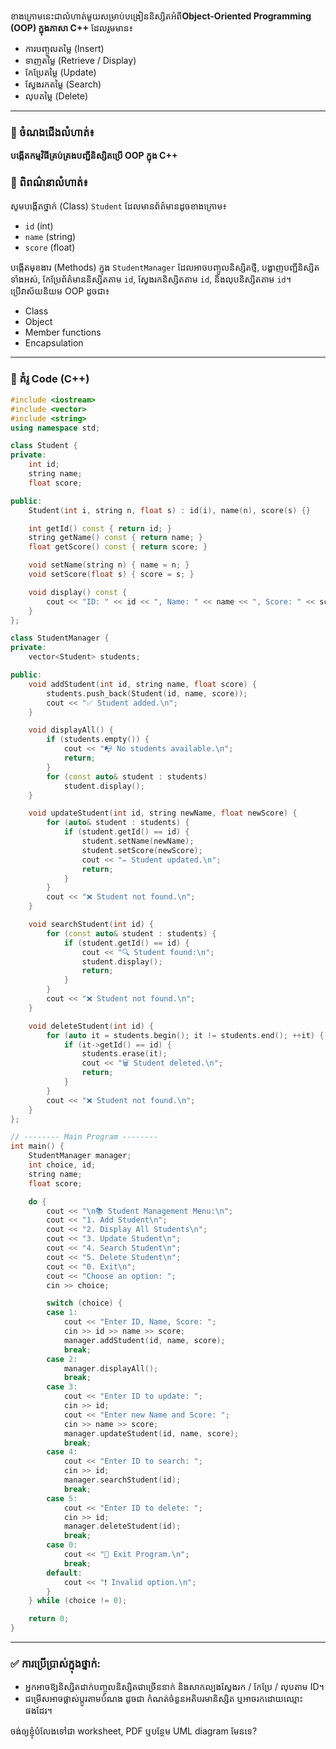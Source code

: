 ខាងក្រោមនេះជាលំហាត់មួយសម្រាប់បង្រៀននិស្សិតអំពី**Object-Oriented Programming (OOP) ក្នុងភាសា C++** ដែលរួមមាន៖

* ការបញ្ចូលតម្លៃ (Insert)
* ទាញតម្លៃ (Retrieve / Display)
* កែប្រែតម្លៃ (Update)
* ស្វែងរកតម្លៃ (Search)
* លុបតម្លៃ (Delete)

---

### 🔶 ចំណងជើងលំហាត់៖

**បង្កើតកម្មវិធីគ្រប់គ្រងបញ្ជីនិស្សិតប្រើ OOP ក្នុង C++**

### 🔸 ពិពណ៌នាលំហាត់៖

សូមបង្កើតថ្នាក់ (Class) `Student` ដែលមានព័ត៌មានដូចខាងក្រោម៖

* `id` (int)
* `name` (string)
* `score` (float)

បង្កើតមុខងារ (Methods) ក្នុង `StudentManager` ដែលអាចបញ្ចូលនិស្សិតថ្មី, បង្ហាញបញ្ជីនិស្សិតទាំងអស់, កែប្រែព័ត៌មាននិស្សិតតាម `id`, ស្វែងរកនិស្សិតតាម `id`, និងលុបនិស្សិតតាម `id`។ ប្រើវាស័យនិយម OOP ដូចជា៖

* Class
* Object
* Member functions
* Encapsulation

---

### 🔸 គំរូ Code (C++)

```cpp
#include <iostream>
#include <vector>
#include <string>
using namespace std;

class Student {
private:
    int id;
    string name;
    float score;

public:
    Student(int i, string n, float s) : id(i), name(n), score(s) {}

    int getId() const { return id; }
    string getName() const { return name; }
    float getScore() const { return score; }

    void setName(string n) { name = n; }
    void setScore(float s) { score = s; }

    void display() const {
        cout << "ID: " << id << ", Name: " << name << ", Score: " << score << endl;
    }
};

class StudentManager {
private:
    vector<Student> students;

public:
    void addStudent(int id, string name, float score) {
        students.push_back(Student(id, name, score));
        cout << "✅ Student added.\n";
    }

    void displayAll() {
        if (students.empty()) {
            cout << "📭 No students available.\n";
            return;
        }
        for (const auto& student : students)
            student.display();
    }

    void updateStudent(int id, string newName, float newScore) {
        for (auto& student : students) {
            if (student.getId() == id) {
                student.setName(newName);
                student.setScore(newScore);
                cout << "✏️ Student updated.\n";
                return;
            }
        }
        cout << "❌ Student not found.\n";
    }

    void searchStudent(int id) {
        for (const auto& student : students) {
            if (student.getId() == id) {
                cout << "🔍 Student found:\n";
                student.display();
                return;
            }
        }
        cout << "❌ Student not found.\n";
    }

    void deleteStudent(int id) {
        for (auto it = students.begin(); it != students.end(); ++it) {
            if (it->getId() == id) {
                students.erase(it);
                cout << "🗑️ Student deleted.\n";
                return;
            }
        }
        cout << "❌ Student not found.\n";
    }
};

// -------- Main Program --------
int main() {
    StudentManager manager;
    int choice, id;
    string name;
    float score;

    do {
        cout << "\n📚 Student Management Menu:\n";
        cout << "1. Add Student\n";
        cout << "2. Display All Students\n";
        cout << "3. Update Student\n";
        cout << "4. Search Student\n";
        cout << "5. Delete Student\n";
        cout << "0. Exit\n";
        cout << "Choose an option: ";
        cin >> choice;

        switch (choice) {
        case 1:
            cout << "Enter ID, Name, Score: ";
            cin >> id >> name >> score;
            manager.addStudent(id, name, score);
            break;
        case 2:
            manager.displayAll();
            break;
        case 3:
            cout << "Enter ID to update: ";
            cin >> id;
            cout << "Enter new Name and Score: ";
            cin >> name >> score;
            manager.updateStudent(id, name, score);
            break;
        case 4:
            cout << "Enter ID to search: ";
            cin >> id;
            manager.searchStudent(id);
            break;
        case 5:
            cout << "Enter ID to delete: ";
            cin >> id;
            manager.deleteStudent(id);
            break;
        case 0:
            cout << "👋 Exit Program.\n";
            break;
        default:
            cout << "❗ Invalid option.\n";
        }
    } while (choice != 0);

    return 0;
}
```

---

### ✅ ការប្រើប្រាស់ក្នុងថ្នាក់:

* អ្នកអាចឱ្យនិស្សិតដាក់បញ្ចូលនិស្សិតជាច្រើននាក់ និងសាកល្បងស្វែងរក / កែប្រែ / លុបតាម ID។
* ជម្រើសអាចផ្លាស់ប្តូរតាមបំណង ដូចជា កំណត់ចំនួនអតិបរមានិស្សិត ឬអាចរកដោយឈ្មោះផងដែរ។

ចង់ឲ្យខ្ញុំបំលែងទៅជា worksheet, PDF ឬបន្ថែម UML diagram មែនទេ?
